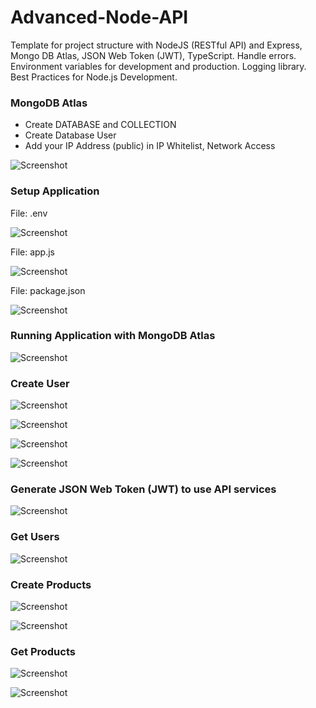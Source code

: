 # Advanced-Node-API

Template for project structure with NodeJS (RESTful API) and Express, Mongo DB Atlas, JSON Web Token (JWT), TypeScript.
Handle errors. Environment variables for development and production. Logging library. Best Practices for Node.js Development.

### MongoDB Atlas

- Create DATABASE and COLLECTION
- Create Database User
- Add your IP Address (public) in IP Whitelist, Network Access

![Screenshot](prtsc/Advanced-Node-API-3.png)

### Setup Application

File: .env

![Screenshot](prtsc/Advanced-Node-API-4.png)

File: app.js

![Screenshot](prtsc/Advanced-Node-API-5.png)

File: package.json

![Screenshot](prtsc/Advanced-Node-API-6.png)

### Running Application with MongoDB Atlas

![Screenshot](prtsc/Advanced-Node-API-7.png)

### Create User

![Screenshot](prtsc/Advanced-Node-API-1.png)

![Screenshot](prtsc/Advanced-Node-API-2.png)

![Screenshot](prtsc/Advanced-Node-API-8.png)

![Screenshot](prtsc/Advanced-Node-API-9.png)

### Generate JSON Web Token (JWT) to use API services

![Screenshot](prtsc/Advanced-Node-API-10.png)

### Get Users

![Screenshot](prtsc/Advanced-Node-API-11.png)

### Create Products

![Screenshot](prtsc/Advanced-Node-API-12.png)

![Screenshot](prtsc/Advanced-Node-API-13.png)

### Get Products

![Screenshot](prtsc/Advanced-Node-API-14.png)

![Screenshot](prtsc/Advanced-Node-API-15.png)